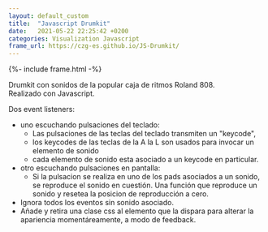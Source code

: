 ```yaml
---
layout: default_custom
title:  "Javascript Drumkit"
date:   2021-05-22 22:25:42 +0200
categories: Visualization Javascript 
frame_url: https://czg-es.github.io/JS-Drumkit/
---
```

<!--excerpt.start-->
{%- include frame.html -%}

Drumkit con sonidos de la popular caja de ritmos Roland 808.  
Realizado con Javascript.  
<!--excerpt.end-->
Dos event listeners:  
 + uno escuchando pulsaciones del teclado:  
    + Las pulsaciones de las teclas del teclado transmiten un "keycode",  
    + los keycodes de las teclas de la A la L son usados para invocar un elemento de sonido  
    + cada elemento de sonido esta asociado a un keycode en particular.  
 + otro escuchando pulsaciones en pantalla:  
    + Si la pulsacion se realiza en uno de los pads asociados a un sonido, se reproduce el sonido en cuestión. 
Una función que reproduce un sonido y resetea la posicion de reproducción a cero.
 + Ignora todos los eventos sin sonido asociado.
 + Añade y retira una clase css al elemento que la dispara para alterar la apariencia momentáreamente, a modo de feedback.